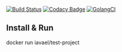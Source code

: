 [![Build Status](https://travis-ci.com/iavael/test-project.svg?branch=master)](https://travis-ci.com/iavael/test-project)
[![Codacy Badge](https://api.codacy.com/project/badge/Grade/32fa5514075a46d2b8e0605992baa3bd)](https://www.codacy.com/app/iavael/test-project?utm_source=github.com&amp;utm_medium=referral&amp;utm_content=iavael/test-project&amp;utm_campaign=Badge_Grade)
[![GolangCI](https://golangci.com/badges/github.com/iavael/test-project.svg)](https://golangci.com)

Install & Run
-------

docker run iavael/test-project
